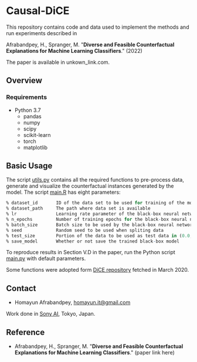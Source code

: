 # Causal-DiCE

This repository contains code and data used to implement the methods and run experiments described in

Afrabandpey, H., Spranger, M. "**Diverse and Feasible Counterfactual Explanations for Machine Learning Classifiers**." (2022)

The paper is available in unkown_link.com. 

## Overview

### Requirements

 * Python 3.7
    * pandas
	* numpy
    * scipy
    * scikit-learn
    * torch
    * matplotlib

## Basic Usage

The script [utils.py](utils.py) contains all the required functions to pre-process data, generate and visualize the counterfactual instances generated by the model. The script [main.R](main.R) has eight parameters:

```R
% dataset_id       ID of the data set to be used for training of the model {adult, german, sangiovese}
% dataset_path     The path where data set is available
% lr          	   Learning rate parameter of the black-box neural network
% n_epochs		   Number of training epochs for the black-box neural network
% batch_size	   Batch size to be used by the black-box neural network during training
% seed			   Random seed to be used when spliting data
% test_size		   Portion of the data to be used as test data in (0.0, 1.0)
% save_model	   Whether or not save the trained black-box model
```
To reproduce results in Section V.D in the paper, run the Python script [main.py](main.py) with default parameters.

Some functions were adopted form [DiCE repository](https://github.com/interpretml/DiCE) fetched in March 2020.

## Contact

 * Homayun Afrabandpey, homayun.it@gmail.com
 
 Work done in [Sony AI](https://ai.sony/), Tokyo, Japan.
 
 ## Reference

 * Afrabandpey, H., Spranger, M. "**Diverse and Feasible Counterfactual Explanations for Machine Learning Classifiers**." (paper link here)
